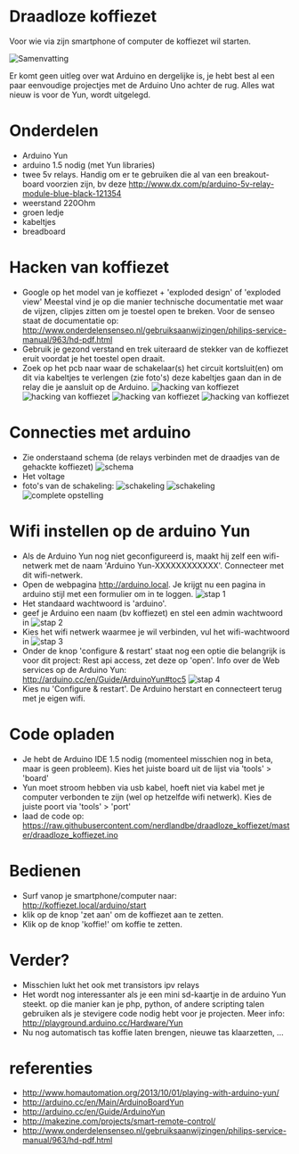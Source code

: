Draadloze koffiezet
===================

Voor wie via zijn smartphone of computer de koffiezet wil starten.

![Samenvatting](https://raw.githubusercontent.com/nerdlandbe/draadloze_koffiezet/master/howto/samenvatting.jpg)

Er komt geen uitleg over wat Arduino en dergelijke is, je hebt best al een paar eenvoudige projectjes met de Arduino Uno achter de rug.
Alles wat nieuw is voor de Yun, wordt uitgelegd.

# Onderdelen
- Arduino Yun
- arduino 1.5 nodig (met Yun libraries)
- twee 5v relays. Handig om er te gebruiken die al van een breakout-board voorzien zijn, bv deze http://www.dx.com/p/arduino-5v-relay-module-blue-black-121354
- weerstand 220Ohm
- groen ledje
- kabeltjes
- breadboard

# Hacken van koffiezet
- Google op het model van je koffiezet + 'exploded design' of 'exploded view' Meestal vind je op die manier technische documentatie met waar de vijzen, clipjes zitten om je toestel open te breken. Voor de senseo staat de documentatie op: http://www.onderdelensenseo.nl/gebruiksaanwijzingen/philips-service-manual/963/hd-pdf.html
- Gebruik je gezond verstand en trek uiteraard de stekker van de koffiezet eruit voordat je het toestel open draait.
- Zoek op het pcb naar waar de schakelaar(s) het circuit kortsluit(en) om dit via kabeltjes te verlengen (zie foto's) deze kabeltjes gaan dan in de relay die je aansluit op de Arduino.
![hacking van koffiezet](https://raw.githubusercontent.com/nerdlandbe/draadloze_koffiezet/master/footage/01-koffiezet-open.jpg)
![hacking van koffiezet](https://raw.githubusercontent.com/nerdlandbe/draadloze_koffiezet/master/footage/02-koffiezet-pcb.jpg)
![hacking van koffiezet](https://raw.githubusercontent.com/nerdlandbe/draadloze_koffiezet/master/footage/03-koffiezet-pcb-gehacked.jpg)
![hacking van koffiezet](https://raw.githubusercontent.com/nerdlandbe/draadloze_koffiezet/master/footage/04-koffiezet-draadjes.jpg)

# Connecties met arduino
- Zie onderstaand schema (de relays verbinden met de draadjes van de gehackte koffiezet)
![schema](https://raw.githubusercontent.com/nerdlandbe/draadloze_koffiezet/master/howto/schema.png)
- Het voltage
- foto's van de schakeling:
![schakeling](https://raw.githubusercontent.com/nerdlandbe/draadloze_koffiezet/master/footage/schakeling-breadboard.jpg)
![schakeling](https://raw.githubusercontent.com/nerdlandbe/draadloze_koffiezet/master/footage/schakeling-arduino-breadboard.jpg)
![complete opstelling](https://raw.githubusercontent.com/nerdlandbe/draadloze_koffiezet/master/footage/opstelling-compleet.jpg)

# Wifi instellen op de arduino Yun
- Als de Arduino Yun nog niet geconfigureerd is, maakt hij zelf een wifi-netwerk met de naam 'Arduino Yun-XXXXXXXXXXXX'. Connecteer met dit wifi-netwerk.
- Open de webpagina http://arduino.local. Je krijgt nu een pagina in arduino stijl met een formulier om in te loggen.
![stap 1](https://raw.githubusercontent.com/nerdlandbe/draadloze_koffiezet/master/howto/stap01.png)
- Het standaard wachtwoord is 'arduino'.
- geef je Arduino een naam (bv koffiezet) en stel een admin wachtwoord in
![stap 2](https://raw.githubusercontent.com/nerdlandbe/draadloze_koffiezet/master/howto/stap02.png)
- Kies het wifi netwerk waarmee je wil verbinden, vul het wifi-wachtwoord in
![stap 3](https://raw.githubusercontent.com/nerdlandbe/draadloze_koffiezet/master/howto/stap03.png)
- Onder de knop 'configure & restart' staat nog een optie die belangrijk is voor dit project: Rest api access, zet deze op 'open'. Info over de Web services op de Arduino Yun: http://arduino.cc/en/Guide/ArduinoYun#toc5
![stap 4](https://raw.githubusercontent.com/nerdlandbe/draadloze_koffiezet/master/howto/stap04.png)
- Kies nu 'Configure & restart'. De Arduino herstart en connecteert terug met je eigen wifi.

# Code opladen
- Je hebt de Arduino IDE 1.5 nodig (momenteel misschien nog in beta, maar is geen probleem). Kies het juiste board uit de lijst via 'tools' > 'board'
- Yun moet stroom hebben via usb kabel, hoeft niet via kabel met je computer verbonden te zijn (wel op hetzelfde wifi netwerk). Kies de juiste poort via 'tools' > 'port'
- laad de code op: https://raw.githubusercontent.com/nerdlandbe/draadloze_koffiezet/master/draadloze_koffiezet.ino

# Bedienen
- Surf vanop je smartphone/computer naar: http://koffiezet.local/arduino/start
- klik op de knop 'zet aan' om de koffiezet aan te zetten.
- Klik op de knop 'koffie!' om koffie te zetten.

# Verder?
- Misschien lukt het ook met transistors ipv relays
- Het wordt nog interessanter als je een mini sd-kaartje in de arduino Yun steekt. op die manier kan je php, python, of andere scripting talen gebruiken als je stevigere code nodig hebt voor je projecten. Meer info: http://playground.arduino.cc/Hardware/Yun
- Nu nog automatisch tas koffie laten brengen, nieuwe tas klaarzetten, ...

# referenties
- http://www.homautomation.org/2013/10/01/playing-with-arduino-yun/
- http://arduino.cc/en/Main/ArduinoBoardYun
- http://arduino.cc/en/Guide/ArduinoYun
- http://makezine.com/projects/smart-remote-control/
- http://www.onderdelensenseo.nl/gebruiksaanwijzingen/philips-service-manual/963/hd-pdf.html